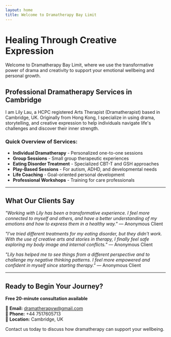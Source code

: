```yaml
---
layout: home
title: Welcome to Dramatherapy Bay Limit
---
```


# Healing Through Creative Expression

Welcome to Dramatherapy Bay Limit, where we use the transformative power of drama and creativity to support your emotional wellbeing and personal growth.

## Professional Dramatherapy Services in Cambridge

I am Lily Lau, a HCPC registered Arts Therapist (Dramatherapist) based in Cambridge, UK. Originally from Hong Kong, I specialize in using drama, storytelling, and creative expression to help individuals navigate life's challenges and discover their inner strength.

### Quick Overview of Services:

- **Individual Dramatherapy** - Personalized one-to-one sessions
- **Group Sessions** - Small group therapeutic experiences  
- **Eating Disorder Treatment** - Specialized CBT-T and GSH approaches
- **Play-Based Sessions** - For autism, ADHD, and developmental needs
- **Life Coaching** - Goal-oriented personal development
- **Professional Workshops** - Training for care professionals

---

## What Our Clients Say

*"Working with Lily has been a transformative experience. I feel more connected to myself and others, and have a better understanding of my emotions and how to express them in a healthy way."*
— Anonymous Client

*"I've tried different treatments for my eating disorder, but they didn't work. With the use of creative arts and stories in therapy, I finally feel safe exploring my body image and internal conflicts."*
— Anonymous Client

*"Lily has helped me to see things from a different perspective and to challenge my negative thinking patterns. I feel more empowered and confident in myself since starting therapy."*
— Anonymous Client

---

## Ready to Begin Your Journey?

**Free 20-minute consultation available**

📧 **Email:** dramatherapyw@gmail.com  
📱 **Phone:** +44 7517605713  
📍 **Location:** Cambridge, UK

Contact us today to discuss how dramatherapy can support your wellbeing.
